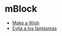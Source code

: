 # mBlock

* [Make a Wish](/Videojuegos/Make-a-wish/README.md)
* [Evita a los fantasmas](/Videojuegos/Evita-a-los-fantasmas/README.md)